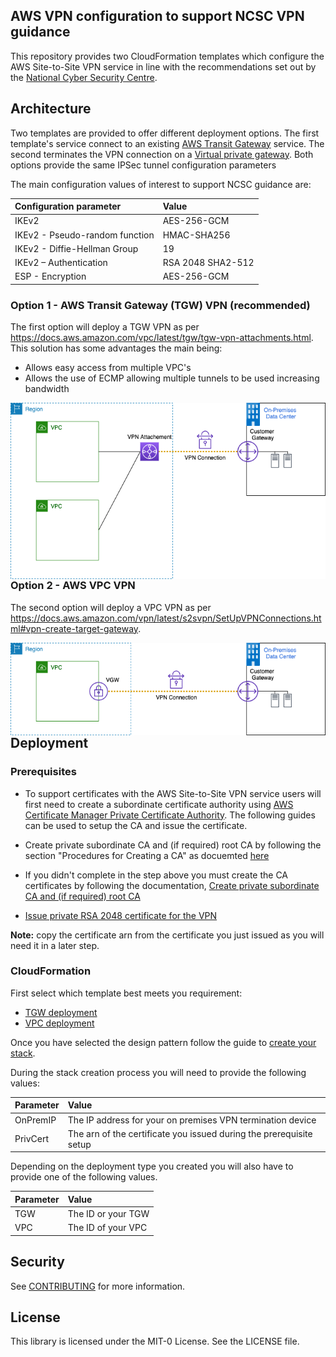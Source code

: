## AWS VPN configuration to support NCSC VPN guidance

This repository provides two CloudFormation templates which configure the AWS Site-to-Site VPN service in line with the recommendations set out by the [National Cyber Security Centre](https://www.ncsc.gov.uk/).

## Architecture

Two templates are provided to offer different deployment options. The first template's service connect to an existing [AWS Transit Gateway](https://aws.amazon.com/transit-gateway/) service. The second terminates the VPN connection on a [Virtual private gateway](https://aws.amazon.com/vpn/faqs/#Virtual_private_gateway). Both options provide the same IPSec tunnel configuration parameters

The main configuration values of interest to support NCSC guidance are:

| **Configuration parameter** | **Value** |
| :------ | :------ |
|IKEv2|AES-256-GCM|
|IKEv2 - Pseudo-random function|HMAC-SHA256|
|IKEv2 - Diffie-Hellman Group |19|
|IKEv2 – Authentication|RSA 2048 SHA2-512|
|ESP - Encryption|AES-256-GCM|

### Option 1 - AWS Transit Gateway (TGW) VPN (recommended)

The first option will deploy a TGW VPN as per https://docs.aws.amazon.com/vpc/latest/tgw/tgw-vpn-attachments.html. This solution has some advantages the main being:

- Allows easy access from multiple VPC's
- Allows the use of ECMP allowing multiple tunnels to be used increasing bandwidth

<img src="images/tgw-vpn.png"
     alt="TGW VPN"
     style="float: left; margin-right: 10px;" />

### Option 2 - AWS VPC VPN

The second option will deploy a VPC VPN as per https://docs.aws.amazon.com/vpn/latest/s2svpn/SetUpVPNConnections.html#vpn-create-target-gateway.

<img src="images/vpc-vpn.png"
     alt="TGW VPN"
     style="float: left; margin-right: 10px;" />

## Deployment

### Prerequisites

- To support certificates with the AWS Site-to-Site VPN service users will first need to create a subordinate certificate authority using [AWS Certificate Manager Private Certificate Authority](https://aws.amazon.com/certificate-manager/private-certificate-authority/). The following guides can be used to setup the CA and issue the certificate.

- Create private subordinate CA and (if required) root CA by following the section "Procedures for Creating a CA" as docuemted [here](https://docs.aws.amazon.com/acm-pca/latest/userguide//PcaCreateCa.html#CA-procedures)

- If you didn't complete in the step above you must create the CA certificates by following the documentation, [Create private subordinate CA and (if required) root CA](https://docs.aws.amazon.com/acm-pca/latest/userguide//PCACertInstall.html#InstallSubordinateExternal)

- [Issue private RSA 2048 certificate for the VPN](https://docs.aws.amazon.com/acm/latest/userguide/gs-acm-request-private.html)

**Note:** copy the certificate arn from the certificate you just issued as you will need it in a later step.

### CloudFormation

First select which template best meets you requirement:

- [TGW deployment](CloudFormation/vpn-tgw-product.yaml)
- [VPC deployment](CloudFormation/vpn-vpc-product.yaml)

Once you have selected the design pattern follow the guide to [create your stack](https://docs.aws.amazon.com/AWSCloudFormation/latest/UserGuide/cfn-console-create-stack.html).

During the stack creation process you will need to provide the following values:

| **Parameter** | **Value** |
| :------ | :------ |
|OnPremIP|The IP address for your on premises VPN termination device|
|PrivCert|The arn of the certificate you issued during the prerequisite setup|

Depending on the deployment type you created you will also have to provide one of the following values.

| **Parameter** | **Value** |
| :------ | :------ |
|TGW|The ID or your TGW|
|VPC|The ID of your VPC|

## Security

See [CONTRIBUTING](CONTRIBUTING.md#security-issue-notifications) for more information.

## License

This library is licensed under the MIT-0 License. See the LICENSE file.

